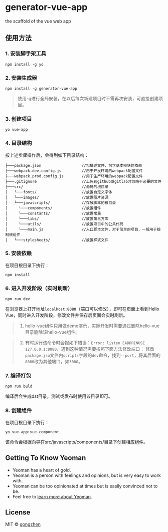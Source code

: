 # generator-vue-app
the scaffold of the vue web app

## 使用方法

### 1. 安装脚手架工具
```
npm install -g yo
```

### 2. 安装生成器
```
npm install -g generator-vue-app
```

>使用-g进行全局安装，在以后每次新建项目时不需再次安装，可直接创建项目。

### 3. 创建项目
```
yo vue-app
```

### 4. 目录结构
按上述步骤操作后，会得到如下目录结构：
```
├───package.json                  //包描述文件，包含基本模块的依赖
├───webpack.dev.config.js         //用于开发环境的webpack配置文件
├───webpack.prod.config.js        //用于生产环境的webpack配置文件
├───.gitignore                    //上传到github或gitlab时忽略不必要的文件
├───src/                          //源码的根目录
│   └───fonts/                    //放置自定义字体
│   └───images/                   //放置图片资源
│   └───javascripts/              //存放脚本的根目录
│     └───components/             //放置组件
│     └───constants/              //放置常量
│     └───libs/                   //放置第三方库
│     └───utils/                  //放置项目中的公共代码
│     └───main.js                 //入口脚本文件，对于简单的项目，一般用于绘制根组件
│   └───stylesheets/              //放置样式文件
```

### 5. 安装依赖
在项目根目录下执行：
```
npm install
```

### 6. 进入开发阶段（实时刷新）
```
npm run dev
```
在浏览器上打开地址`localhost:8080`（端口可以修改），即可在页面上看到Hello Vue，同时进入开发阶段，修改文件并保存后页面会实时刷新。

>1. hello-vue组件只用做demo演示，实际开发时需要通过删除hello-vue目录删除该hello-vue组件。

>2. 有时运行该命令时会报如下错误：`Error: listen EADDRINUSE 127.0.0.1:8080`，遇到这种情况需要按照下面方法修改端口：
>修改`package.jso`文件内`scripts`字段的`dev`命令，找到`--port`，将其后面的`8080`改为其他端口，如`3000`。

### 7. 编译打包
```
npm run buld
```
编译后会生成dst目录，测试或发布时使用该目录即可。

### 8. 创建组件
在项目根目录下执行：
```
yo vue-app:vue-component
```
该命令会根据向导在src/javascripts/components/目录下创建相应组件。

## Getting To Know Yeoman

 * Yeoman has a heart of gold.
 * Yeoman is a person with feelings and opinions, but is very easy to work with.
 * Yeoman can be too opinionated at times but is easily convinced not to be.
 * Feel free to [learn more about Yeoman](http://yeoman.io/).

## License

MIT © [gongzhen]()


[npm-image]: https://badge.fury.io/js/generator-vue-app.svg
[npm-url]: https://npmjs.org/package/generator-vue-app
[travis-image]: https://travis-ci.org/gzgogo/generator-vue-app.svg?branch=master
[travis-url]: https://travis-ci.org/gzgogo/generator-vue-app
[daviddm-image]: https://david-dm.org/gzgogo/generator-vue-app.svg?theme=shields.io
[daviddm-url]: https://david-dm.org/gzgogo/generator-vue-app
[coveralls-image]: https://coveralls.io/repos/gzgogo/generator-vue-app/badge.svg
[coveralls-url]: https://coveralls.io/r/gzgogo/generator-vue-app
